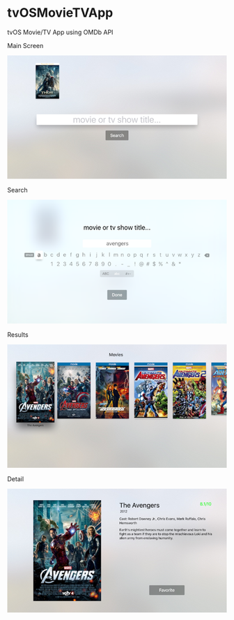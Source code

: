 # tvOSMovieTVApp
tvOS Movie/TV App using OMDb API

Main Screen

![alt tag](https://github.com/kidap/tvOSMovieTVApp/blob/master/tvOSMovieTVApp.png)

Search

![alt tag](https://github.com/kidap/tvOSMovieTVApp/blob/master/tvOSMovieTVApp_Search.png)

Results

![alt tag](https://github.com/kidap/tvOSMovieTVApp/blob/master/tvOSMovieTVApp_Results.png)

Detail

![alt tag](https://github.com/kidap/tvOSMovieTVApp/blob/master/tvOSMovieTVApp_Detail.png)
